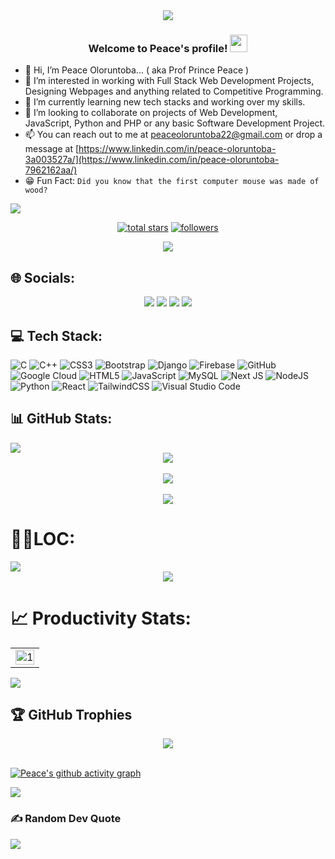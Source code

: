 <div align="center">
  <img src="assets/night coding.gif">
</div>


<h3 align="center">
  Welcome to Peace's profile!
  <img src="https://media.giphy.com/media/hvRJCLFzcasrR4ia7z/giphy.gif" width="28">
</h3>

- 👋 Hi, I’m Peace Oloruntoba... ( aka Prof Prince Peace )
- 👀 I’m interested in working with Full Stack Web Development Projects, Designing Webpages and anything related to Competitive Programming.
- 🌱 I’m currently learning new tech stacks and working over my skills.
- 💞️ I’m looking to collaborate on projects of Web Development, JavaScript, Python and PHP or any basic Software Development Project.
- 📫 You can reach out to me at peaceoloruntoba22@gmail.com or drop a message at [https://www.linkedin.com/in/peace-oloruntoba-3a003527a/](https://www.linkedin.com/in/peace-oloruntoba-7962162aa/)
- 😁 Fun Fact: ```Did you know that the first computer mouse was made of wood?```

<img src="assets/light.gif">

<p align="center"> 
  <a href="https://github.com/peaceoloruntoba?tab=repositories&sort=stargazers">
    <img alt="total stars" title="Total stars on GitHub" src="https://custom-icon-badges.demolab.com/github/stars/PeaceOloruntoba?color=FFBF00&style=for-the-badge&labelColor=ff5e00&logo=star"/></a>
  <a href="https://github.com/peaceoloruntoba?tab=followers">
    <img alt="followers" title="Follow me on Github" src="https://custom-icon-badges.demolab.com/github/followers/peaceoloruntoba?color=236ad3&labelColor=1155ba&style=for-the-badge&logo=person-add&label=Follow&logoColor=white"/></a>
</p>
<!-- Profile Views -->
<p align="center"> <img src="https://komarev.com/ghpvc/?username=peaceoloruntoba&style=for-the-badge&color=0a2647"> </p>

## 🌐 Socials: 
<div align="center">
  <a href="https://www.linkedin.com/in/peace-oloruntoba-3a003527a/"><img src="https://img.shields.io/badge/LinkedIn-0077B5?style=for-the-badge&logo=linkedin&logoColor=white"></a>
  <a href="https://twitter.com/PeaceEdgeTech"><img src="https://img.shields.io/badge/Twitter-1DA1F2?style=for-the-badge&logo=twitter&logoColor=white"></a>
  <a href="https://github.com/PeaceOloruntoba"><img src="https://img.shields.io/badge/GitHub-100000?style=for-the-badge&logo=github&logoColor=white"></a>
  <a href="https://www.instagram.com/peaceedgetech"><img src="https://img.shields.io/badge/Instagram-E4405F?style=for-the-badge&logo=instagram&logoColor=white"></a>
</div>

## 💻 Tech Stack:
![C](https://img.shields.io/badge/c-%2300599C.svg?style=for-the-badge&logo=c&logoColor=white) ![C++](https://img.shields.io/badge/c++-%2300599C.svg?style=for-the-badge&logo=c%2B%2B&logoColor=white) ![CSS3](https://img.shields.io/badge/css3-%231572B6.svg?style=for-the-badge&logo=css3&logoColor=white) ![Bootstrap](https://img.shields.io/badge/bootstrap-%23563D7C.svg?style=for-the-badge&logo=bootstrap&logoColor=white) ![Django](https://img.shields.io/badge/django-%23092E20.svg?style=for-the-badge&logo=django&logoColor=white) ![Firebase](https://img.shields.io/badge/firebase-%23039BE5.svg?style=for-the-badge&logo=firebase) ![GitHub](https://img.shields.io/badge/github-%23121011.svg?style=for-the-badge&logo=github&logoColor=white) ![Google Cloud](https://img.shields.io/badge/Google%20Cloud-%234285F4.svg?style=for-the-badge&logo=google-cloud&logoColor=white) ![HTML5](https://img.shields.io/badge/html5-%23E34F26.svg?style=for-the-badge&logo=html5&logoColor=white) ![JavaScript](https://img.shields.io/badge/javascript-%23323330.svg?style=for-the-badge&logo=javascript&logoColor=%23F7DF1E) ![MySQL](https://img.shields.io/badge/mysql-%2300f.svg?style=for-the-badge&logo=mysql&logoColor=white) ![Next JS](https://img.shields.io/badge/Next-black?style=for-the-badge&logo=next.js&logoColor=white) ![NodeJS](https://img.shields.io/badge/node.js-6DA55F?style=for-the-badge&logo=node.js&logoColor=white) ![Python](https://img.shields.io/badge/python-3670A0?style=for-the-badge&logo=python&logoColor=ffdd54)  ![React](https://img.shields.io/badge/react-%2320232a.svg?style=for-the-badge&logo=react&logoColor=%2361DAFB) ![TailwindCSS](https://img.shields.io/badge/tailwindcss-%2338B2AC.svg?style=for-the-badge&logo=tailwind-css&logoColor=white) ![Visual Studio Code](https://img.shields.io/badge/Visual%20Studio%20Code-0078d7.svg?style=for-the-badge&logo=visual-studio-code&logoColor=white)

## 📊 GitHub Stats:
<img src="assets/light.gif">
<div align="center">
  <img align="center" src="https://github-readme-stats.vercel.app/api?username=PeaceOloruntoba&theme=monokai&hide_border=false&include_all_commits=true&count_private=true">
  <br>
  <br>
  <img align="center" src="https://github-readme-streak-stats.herokuapp.com/?user=PeaceOloruntoba&theme=monokai&hide_border=false">
  <br>
  <br>
  <img align="center" src="https://github-readme-stats.vercel.app/api/top-langs/?username=PeaceOloruntoba&theme=monokai&hide_border=false&include_all_commits=true&count_private=true&layout=compact">
</div>

# 👨‍💻LOC:
<img src="assets/light.gif">
<div align="center">
  <img align="center" src="https://api.githubtrends.io/user/svg/PeaceOloruntoba/langs?time_range=one_year&include_private=True&loc_metric=changed&theme=synthwaves">
</div>

# 📈 Productivity Stats:
<table align="center">
  <tr>
    <td><img src="https://github-profile-summary-cards.vercel.app/api/cards/profile-details?username=PeaceOloruntoba&theme=monokai"  display=block width=100% height=auto  alt="1" ></td>
  </tr> 
</table>

<img src="assets/light.gif"> 

## 🏆 GitHub Trophies
<div align="center">
  <img src="https://github-profile-trophy.vercel.app/?username=PeaceOloruntoba&theme=discord&no-frame=false&no-bg=false&margin-w=4">
</div>

<br>

[![Peace's github activity graph](https://github-readme-activity-graph.cyclic.app/graph?username=PeaceOloruntoba&theme=react-dark)](https://github.com/PeaceOloruntoba/github-readme-activity-graph)

<img src="assets/light.gif"> 

### ✍️ Random Dev Quote
![](https://quotes-github-readme.vercel.app/api?type=horizontal&theme=radical)
